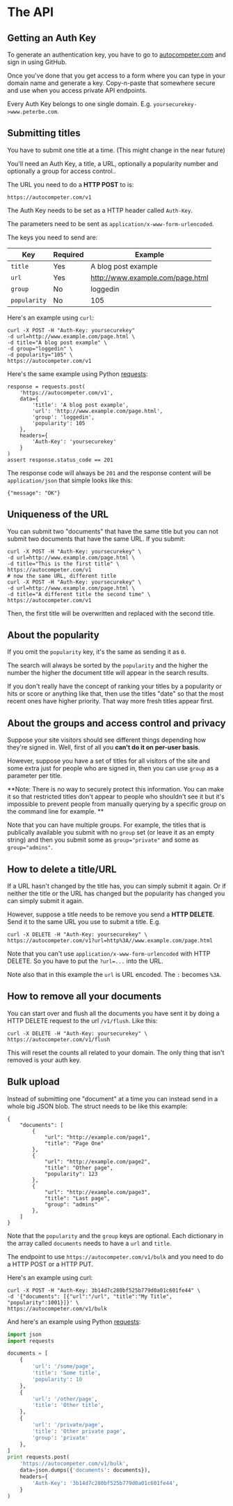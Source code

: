 # The API

## Getting an Auth Key

To generate an authentication key, you have to go to
[autocompeter.com](https://autocompeter.com/#login) and sign in using GitHub.

Once you've done that you get access to a form where you can type in your
domain name and generate a key. Copy-n-paste that somewhere secure and use
when you access private API endpoints.

Every Auth Key belongs to one single domain.
E.g. `yoursecurekey->www.peterbe.com`.

## Submitting titles

You have to submit one title at a time. (This might change in the near future)

You'll need an Auth Key, a title, a URL, optionally a popularity number and
optionally a group for access control..

The URL you need to do a **HTTP POST** to is:

    https://autocompeter.com/v1

The Auth Key needs to be set as a HTTP header called `Auth-Key`.

The parameters need to be sent as `application/x-www-form-urlencoded`.

The keys you need to send are:

| Key          | Required | Example                          |
|--------------|----------|----------------------------------|
| `title`      | Yes      | A blog post example              |
| `url`        | Yes      | http://www.example.com/page.html |
| `group`      | No       | loggedin                         |
| `popularity` | No       | 105                              |

Here's an example using `curl`:

    curl -X POST -H "Auth-Key: yoursecurekey"
    -d url=http://www.example.com/page.html \
    -d title="A blog post example" \
    -d group="loggedin" \
    -d popularity="105" \
    https://autocompeter.com/v1

Here's the same example using Python [requests](https://requests.readthedocs.io/):

    response = requests.post(
        'https://autocompeter.com/v1',
        data={
            'title': 'A blog post example',
            'url': 'http://www.example.com/page.html',
            'group': 'loggedin',
            'popularity': 105
        },
        headers={
            'Auth-Key': 'yoursecurekey'
        }
    )
    assert response.status_code == 201

The response code will always be `201` and the response content will be
`application/json` that simple looks like this:

    {"message": "OK"}

## Uniqueness of the URL

You can submit two "documents" that have the same title but you can not submit
two documents that have the same URL. If you submit:

    curl -X POST -H "Auth-Key: yoursecurekey" \
    -d url=http://www.example.com/page.html \
    -d title="This is the first title" \
    https://autocompeter.com/v1
    # now the same URL, different title
    curl -X POST -H "Auth-Key: yoursecurekey" \
    -d url=http://www.example.com/page.html \
    -d title="A different title the second time" \
    https://autocompeter.com/v1

Then, the first title will be overwritten and replaced with the second title.

## About the popularity

If you omit the `popularity` key, it's the same as sending it as `0`.

The search will always be sorted by the `popularity` and the higher the number
the higher the document title will appear in the search results.

If you don't really have the concept of ranking your titles by a popularity
or hits or score or anything like that, then use the titles "date" so that
the most recent ones have higher priority. That way more fresh titles appear
first.

## About the groups and access control and privacy

Suppose your site visitors should see different things depending how they're
signed in. Well, first of all you **can't do it on per-user basis**.

However, suppose you have a set of titles for all visitors of the site
and some extra just for people who are signed in, then you can use `group`
as a parameter per title.

**Note: There is no way to securely protect this information. You can
make it so that restricted titles don't appear to people who shouldn't see
it but it's impossible to prevent people from manually querying by a
specific group on the command line for example. **

Note that you can have multiple groups. For example, the titles that is
publically available you submit with no `group` set (or leave it as
an empty string) and then you submit some as `group="private"` and some
as `group="admins"`.

## How to delete a title/URL

If a URL hasn't changed by the title has, you can simply submit it again.
Or if neither the title or the URL has changed but the popularity has changed
you can simply submit it again.

However, suppose a title needs to be remove you send a **HTTP DELETE**. Send
 it to the same URL you use to submit a title. E.g.

    curl -X DELETE -H "Auth-Key: yoursecurekey" \
    https://autocompeter.com/v1?url=http%3A//www.example.com/page.html

Note that you can't use `application/x-www-form-urlencoded` with HTTP DELETE.
So you have to put the `?url=...` into the URL.

Note also that in this example the `url` is URL encoded. The `:` becomes `%3A`.

## How to remove all your documents

You can start over and flush all the documents you have sent it by doing
a HTTP DELETE request to the url `/v1/flush`. Like this:

    curl -X DELETE -H "Auth-Key: yoursecurekey" \
    https://autocompeter.com/v1/flush

This will reset the counts all related to your domain. The only thing that
isn't removed is your auth key.

## Bulk upload

Instead of submitting one "document" at a time you can instead send in a
whole big JSON blob. The struct needs to be like this example:

    {
        "documents": [
            {
                "url": "http://example.com/page1",
                "title": "Page One"
            },
            {
                "url": "http://example.com/page2",
                "title": "Other page",
                "popularity": 123
            },
            {
                "url": "http://example.com/page3",
                "title": "Last page",
                "group": "admins"
            },
        ]
    }

Note that the `popularity` and the `group` keys are optional. Each
dictionary in the array called `documents` needs to have a `url` and `title`.

The endpoint to use `https://autocompeter.com/v1/bulk` and you need to do a
HTTP POST or a HTTP PUT.

Here's an example using curl:

    curl -X POST -H "Auth-Key: 3b14d7c280bf525b779d0a01c601fe44" \
    -d '{"documents": [{"url":"/url", "title":"My Title", "popularity":1001}]}' \
    https://autocompeter.com/v1/bulk

And here's an example using
Python [requests](https://requests.readthedocs.io/en/latest/):


```python
import json
import requests

documents = [
    {
        'url': '/some/page',
        'title': 'Some title',
        'popularity': 10
    },
    {
        'url': '/other/page',
        'title': 'Other title',
    },
    {
        'url': '/private/page',
        'title': 'Other private page',
        'group': 'private'
    },
]
print requests.post(
    'https://autocompeter.com/v1/bulk',
    data=json.dumps({'documents': documents}),
    headers={
        'Auth-Key': '3b14d7c280bf525b779d0a01c601fe44',
    }
)
```
